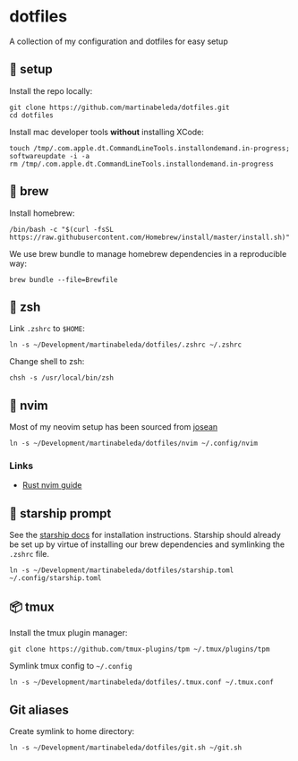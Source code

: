 # dotfiles

A collection of my configuration and dotfiles for easy setup

## :construction: setup

Install the repo locally:

```shell
git clone https://github.com/martinabeleda/dotfiles.git
cd dotfiles
```

Install mac developer tools **without** installing XCode:

```shell
touch /tmp/.com.apple.dt.CommandLineTools.installondemand.in-progress;
softwareupdate -i -a
rm /tmp/.com.apple.dt.CommandLineTools.installondemand.in-progress
```

## :beers: brew

Install homebrew:

```shell
/bin/bash -c "$(curl -fsSL https://raw.githubusercontent.com/Homebrew/install/master/install.sh)"
```

We use brew bundle to manage homebrew dependencies in a reproducible way:

```shell
brew bundle --file=Brewfile
```

## :hammer: zsh

Link `.zshrc` to `$HOME`:

```shell
ln -s ~/Development/martinabeleda/dotfiles/.zshrc ~/.zshrc
```

Change shell to zsh:

```shell
chsh -s /usr/local/bin/zsh
```

## :wrench: nvim

Most of my neovim setup has been sourced from [josean](https://www.youtube.com/watch?v=vdn_pKJUda8)

```shell
ln -s ~/Development/martinabeleda/dotfiles/nvim ~/.config/nvim
```

### Links

- [Rust nvim guide](https://rsdlt.github.io/posts/rust-nvim-ide-guide-walkthrough-development-debug/)

## :rocket: starship prompt

See the [starship docs](https://starship.rs/guide/#%F0%9F%9A%80-installation) for installation instructions. Starship should already be set up by virtue of installing our brew dependencies and symlinking the `.zshrc` file.

```shell
ln -s ~/Development/martinabeleda/dotfiles/starship.toml ~/.config/starship.toml
```

## :package: tmux

Install the tmux plugin manager:

```shell
git clone https://github.com/tmux-plugins/tpm ~/.tmux/plugins/tpm
```

Symlink tmux config to `~/.config`

```shell
ln -s ~/Development/martinabeleda/dotfiles/.tmux.conf ~/.tmux.conf
```

## Git aliases

Create symlink to home directory:

```shell
ln -s ~/Development/martinabeleda/dotfiles/git.sh ~/git.sh
```
